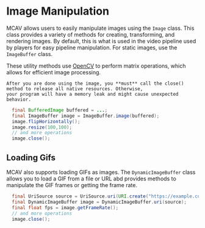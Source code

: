 # Image Manipulation

MCAV allows users to easily manipulate images using the `Image` class. This class provides a variety of methods for
creating, transforming, and rendering images. By default, this is what is used in the video pipeline used by players for
easy pipeline manipulation. For static images, use the `ImageBuffer` class.

These utility methods use [OpenCV](https://opencv.org/) to perform matrix operations, which allows for efficient image
processing.

```{warning}
After you are done using the image, you **must** call the close() method to release all native resources. Otherwise,
your program will have a memory leak and might cause unexpected behavior.
```

```java
  final BufferedImage buffered = ...;
  final ImageBuffer image = ImageBuffer.image(buffered);
  image.flipHorizontally();
  image.resize(100,100);
  // and more operations
  image.close();
```

## Loading Gifs

MCAV also supports loading GIFs as images. The `DynamicImageBuffer` class allows you to load a GIF from a file or URL abd
provides methods to manipulate the GIF frames or getting the frame rate.

```java
  final UriSource source = UriSource.uri(URI.create("https://example.com/image.gif"));
  final DynamicImageBuffer image = DynamicImageBuffer.uri(source);
  final float fps = image.getFrameRate();
  // and more operations
  image.close();
```